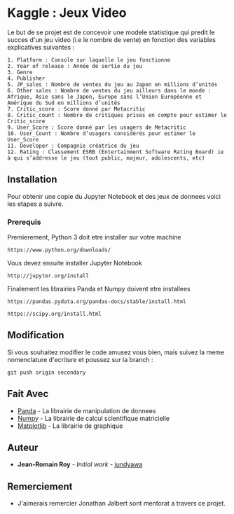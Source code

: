 # Kaggle : Jeux Video

Le but de se projet est de concevoir une modele statistique qui predit le succes d'un jeu video (i.e le nombre de vente) en fonction des variables explicatives suivantes :

	1. Platform : Console sur laquelle le jeu fonctionne
	2. Year of release : Année de sortie du jeu
	3. Genre
	4. Publisher
	5. JP_sales : Nombre de ventes du jeu au Japon en millions d’unités
	6. Other sales : Nombre de ventes du jeu ailleurs dans le monde : Afrique, Asie sans le Japon, Europe sans l’Union Européenne et Amérique du Sud en millions d’unités
	7. Critic_score : Score donné par Metacritic
	8. Critic_count : Nombre de critiques prises en compte pour estimer le Critic_score
	9. User_Score : Score donné par les usagers de Metacritic
	10. User_Count : Nombre d’usagers considérés pour estimer le User_Score
	11. Developer : Compagnie créatrice du jeu
	12. Rating : Classement ESRB (Entertainment Software Rating Board) ie à qui s’addresse le jeu (tout public, majeur, adolescents, etc) 


## Installation

Pour obtenir une copie du Jupyter Notebook et des jeux de donnees voici les etapes a suivre.

### Prerequis

Premierement, Python 3 doit etre installer sur votre machine

```
https://www.python.org/downloads/
```

Vous devez ensuite installer Jupyter Notebook

```
http://jupyter.org/install
```

Finalement les librairies Panda et Numpy doivent etre installees

```
https://pandas.pydata.org/pandas-docs/stable/install.html

https://scipy.org/install.html
```

## Modification

Si vous souhaitez modifier le code amusez vous bien, mais suivez la meme nomenclature d'ecriture et poussez sur la branch :

```
git push origin secondary
```


## Fait Avec

* [Panda](https://github.com/pandas-dev/pandas) - La librairie de manipulation de donnees
* [Numpy](https://github.com/numpy/numpy) - La librairie de calcul scientifique matricielle
* [Matplotlib](https://github.com/matplotlib/matplotlib) - La librairie de graphique


## Auteur

* **Jean-Romain Roy** - *Initial work* - [jundyawa](https://github.com/jundyawa)


## Remerciement

* J'aimerais remercier Jonathan Jalbert sont mentorat a travers ce projet.

